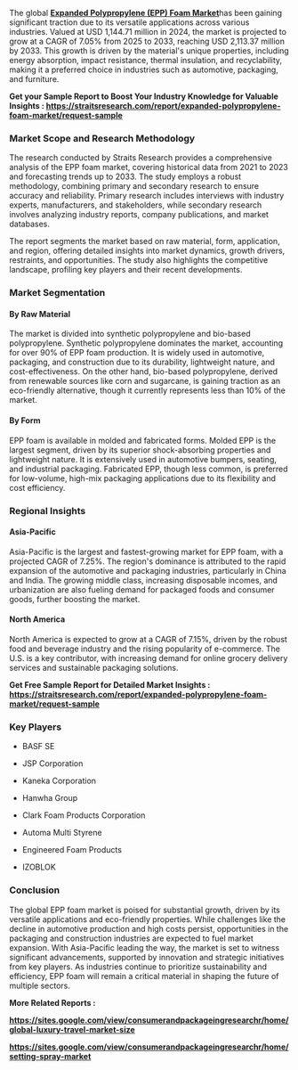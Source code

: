 <p>The global&nbsp;<strong><a href="https://straitsresearch.com/report/expanded-polypropylene-foam-market">Expanded Polypropylene (EPP) Foam Market</a></strong>has been gaining significant traction due to its versatile applications across various industries. Valued at&nbsp;USD 1,144.71 million in 2024, the market is projected to grow at a&nbsp;CAGR of 7.05%&nbsp;from 2025 to 2033, reaching&nbsp;USD 2,113.37 million by 2033. This growth is driven by the material's unique properties, including energy absorption, impact resistance, thermal insulation, and recyclability, making it a preferred choice in industries such as automotive, packaging, and furniture.</p>
<p><strong>Get your Sample Report to Boost Your Industry Knowledge for Valuable Insights :&nbsp;<a href="https://straitsresearch.com/report/expanded-polypropylene-foam-market/request-sample">https://straitsresearch.com/report/expanded-polypropylene-foam-market/request-sample</a>&nbsp;</strong></p>
<h3>Market Scope and Research Methodology</h3>
<p>The research conducted by&nbsp;Straits Research&nbsp;provides a comprehensive analysis of the EPP foam market, covering historical data from 2021 to 2023 and forecasting trends up to 2033. The study employs a robust methodology, combining primary and secondary research to ensure accuracy and reliability. Primary research includes interviews with industry experts, manufacturers, and stakeholders, while secondary research involves analyzing industry reports, company publications, and market databases.</p>
<p>The report segments the market based on&nbsp;raw material, form, application, and region, offering detailed insights into market dynamics, growth drivers, restraints, and opportunities. The study also highlights the competitive landscape, profiling key players and their recent developments.</p>
<h3>Market Segmentation</h3>
<h4>By Raw Material</h4>
<p>The market is divided into&nbsp;synthetic polypropylene&nbsp;and&nbsp;bio-based polypropylene. Synthetic polypropylene dominates the market, accounting for over 90% of EPP foam production. It is widely used in automotive, packaging, and construction due to its durability, lightweight nature, and cost-effectiveness. On the other hand, bio-based polypropylene, derived from renewable sources like corn and sugarcane, is gaining traction as an eco-friendly alternative, though it currently represents less than 10% of the market.</p>
<h4>By Form</h4>
<p>EPP foam is available in&nbsp;molded&nbsp;and&nbsp;fabricated&nbsp;forms. Molded EPP is the largest segment, driven by its superior shock-absorbing properties and lightweight nature. It is extensively used in automotive bumpers, seating, and industrial packaging. Fabricated EPP, though less common, is preferred for low-volume, high-mix packaging applications due to its flexibility and cost efficiency.</p>
<h3>Regional Insights</h3>
<h4>Asia-Pacific</h4>
<p>Asia-Pacific is the largest and fastest-growing market for EPP foam, with a projected CAGR of&nbsp;7.25%. The region's dominance is attributed to the rapid expansion of the automotive and packaging industries, particularly in China and India. The growing middle class, increasing disposable incomes, and urbanization are also fueling demand for packaged foods and consumer goods, further boosting the market.</p>
<h4>North America</h4>
<p>North America is expected to grow at a CAGR of&nbsp;7.15%, driven by the robust food and beverage industry and the rising popularity of e-commerce. The U.S. is a key contributor, with increasing demand for online grocery delivery services and sustainable packaging solutions.</p>
<p><strong>Get Free Sample Report for Detailed Market Insights : <a href="https://straitsresearch.com/report/expanded-polypropylene-foam-market/request-sample">https://straitsresearch.com/report/expanded-polypropylene-foam-market/request-sample</a>&nbsp;</strong></p>
<h3>Key Players</h3>
<ul>
<li>
<p>BASF SE</p>
</li>
<li>
<p>JSP Corporation</p>
</li>
<li>
<p>Kaneka Corporation</p>
</li>
<li>
<p>Hanwha Group</p>
</li>
<li>
<p>Clark Foam Products Corporation</p>
</li>
<li>
<p>Automa Multi Styrene</p>
</li>
<li>
<p>Engineered Foam Products</p>
</li>
<li>
<p>IZOBLOK</p>
</li>
</ul>
<h3>Conclusion</h3>
<p>The global EPP foam market is poised for substantial growth, driven by its versatile applications and eco-friendly properties. While challenges like the decline in automotive production and high costs persist, opportunities in the packaging and construction industries are expected to fuel market expansion. With Asia-Pacific leading the way, the market is set to witness significant advancements, supported by innovation and strategic initiatives from key players. As industries continue to prioritize sustainability and efficiency, EPP foam will remain a critical material in shaping the future of multiple sectors.</p>
<p><strong>More Related Reports :&nbsp;</strong></p>
<p><strong><a href="https://sites.google.com/view/consumerandpackageingresearchr/home/global-luxury-travel-market-size">https://sites.google.com/view/consumerandpackageingresearchr/home/global-luxury-travel-market-size</a></strong></p>
<p><strong><a href="https://sites.google.com/view/consumerandpackageingresearchr/home/setting-spray-market">https://sites.google.com/view/consumerandpackageingresearchr/home/setting-spray-market</a><br /></strong></p>
